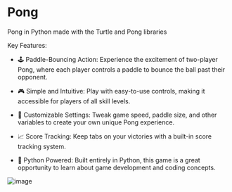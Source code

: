 # Pong
Pong in Python made with the Turtle and Pong libraries

Key Features:
- 🕹️ Paddle-Bouncing Action: Experience the excitement of two-player Pong, where each player controls a paddle to bounce the ball past their opponent.

- 🎮 Simple and Intuitive: Play with easy-to-use controls, making it accessible for players of all skill levels.

- 🌈 Customizable Settings: Tweak game speed, paddle size, and other variables to create your own unique Pong experience.

- 📈 Score Tracking: Keep tabs on your victories with a built-in score tracking system.

- 🐍 Python Powered: Built entirely in Python, this game is a great opportunity to learn about game development and coding concepts.

![image](https://user-images.githubusercontent.com/105403944/186520153-18d2da76-11b6-4c6c-b322-2cf2eb1792c1.png)

